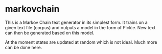 # markovchain

This is a Markov Chain text generator in its simplest form. It trains on a given text file (corpus) and outputs a model in the form of Pickle. New text can then be generated based on this model.

At the moment states are updated at random which is not ideal. Much more can be done here.
